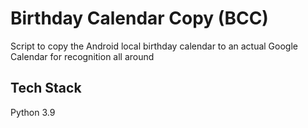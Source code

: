
# Birthday Calendar Copy (BCC)

Script to copy the Android local birthday calendar to an actual Google Calendar for recognition all around 


## Tech Stack

Python 3.9

  